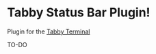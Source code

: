 # Tabby Status Bar Plugin!

Plugin for the [Tabby Terminal](https://github.com/Eugeny/tabby)

TO-DO
